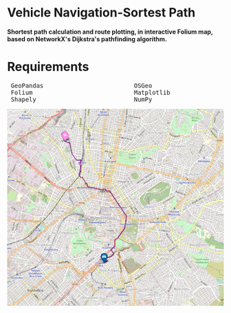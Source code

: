 # Vehicle Navigation-Sortest Path

**Shortest path calculation and route plotting, in interactive Folium map, based on NetworkX's Dijkstra's pathfinding algorithm.**

# Requirements

<pre>
 GeoPandas                         OSGeo                       OSMnx                                         
 Folium                            Matplotlib                  PyProj                 
 Shapely                           NumPy                       Contextily          
</pre>                          

![](/Project_Image.png)
